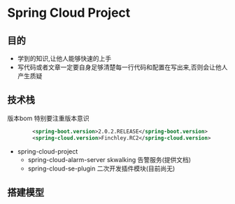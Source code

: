# Spring Cloud Project

## 目的
* 学到的知识,让他人能够快速的上手
* 写代码或者文章一定要自身足够清楚每一行代码和配置在写出来,否则会让他人产生质疑

## 技术栈
版本bom 特别要注重版本意识
```xml
        <spring-boot.version>2.0.2.RELEASE</spring-boot.version>
        <spring-cloud.version>Finchley.RC2</spring-cloud.version>
```

* spring-cloud-project
    * spring-cloud-alarm-server skwalking 告警服务(提供文档)
    * spring-cloud-se-plugin 二次开发插件模块(目前尚无)

## 搭建模型
